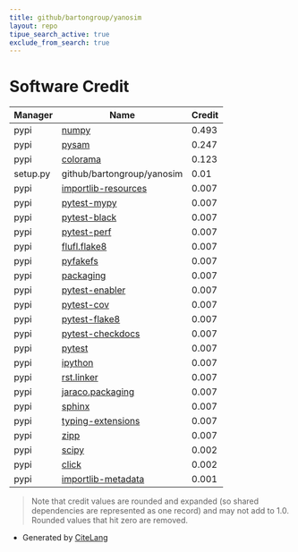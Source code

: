 ```yaml
---
title: github/bartongroup/yanosim
layout: repo
tipue_search_active: true
exclude_from_search: true
---
```

# Software Credit

|Manager|Name|Credit|
|-------|----|------|
|pypi|[numpy](https://www.numpy.org)|0.493|
|pypi|[pysam](https://github.com/pysam-developers/pysam)|0.247|
|pypi|[colorama](https://github.com/tartley/colorama)|0.123|
|setup.py|github/bartongroup/yanosim|0.01|
|pypi|[importlib-resources](https://github.com/python/importlib_resources)|0.007|
|pypi|[pytest-mypy](https://pypi.org/project/pytest-mypy)|0.007|
|pypi|[pytest-black](https://pypi.org/project/pytest-black)|0.007|
|pypi|[pytest-perf](https://pypi.org/project/pytest-perf)|0.007|
|pypi|[flufl.flake8](https://pypi.org/project/flufl.flake8)|0.007|
|pypi|[pyfakefs](https://pypi.org/project/pyfakefs)|0.007|
|pypi|[packaging](https://pypi.org/project/packaging)|0.007|
|pypi|[pytest-enabler](https://pypi.org/project/pytest-enabler)|0.007|
|pypi|[pytest-cov](https://pypi.org/project/pytest-cov)|0.007|
|pypi|[pytest-flake8](https://pypi.org/project/pytest-flake8)|0.007|
|pypi|[pytest-checkdocs](https://pypi.org/project/pytest-checkdocs)|0.007|
|pypi|[pytest](https://pypi.org/project/pytest)|0.007|
|pypi|[ipython](https://pypi.org/project/ipython)|0.007|
|pypi|[rst.linker](https://pypi.org/project/rst.linker)|0.007|
|pypi|[jaraco.packaging](https://pypi.org/project/jaraco.packaging)|0.007|
|pypi|[sphinx](https://pypi.org/project/sphinx)|0.007|
|pypi|[typing-extensions](https://pypi.org/project/typing-extensions)|0.007|
|pypi|[zipp](https://pypi.org/project/zipp)|0.007|
|pypi|[scipy](https://www.scipy.org)|0.002|
|pypi|[click](https://palletsprojects.com/p/click/)|0.002|
|pypi|[importlib-metadata](https://github.com/python/importlib_metadata)|0.001|


> Note that credit values are rounded and expanded (so shared dependencies are represented as one record) and may not add to 1.0. Rounded values that hit zero are removed.


- Generated by [CiteLang](https://github.com/vsoch/citelang)
